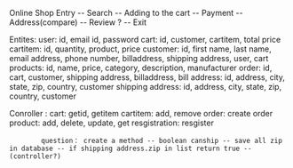 Online Shop
Entry -- Search -- Adding to the cart -- Payment -- Address(compare) -- Review ? -- Exit

Entites:   user: id, email id, password
           cart: id, customer, cartitem, total price
           cartitem: id, quantity, product, price
           customer: id, first name, last name, email address, phone number, billaddress, shipping address, user, cart
           products: id, name, price, category, description, manufacturer
           order: id, cart, customer, shipping address, billaddress, 
           bill address: id, address, city, state, zip, country, customer
           shipping address: id, address, city, state, zip, country, customer
           
Conroller : cart: getid, getitem
            cartitem: add, remove
            order: create order
            product: add, delete, update, get
            resgistration: resgister
            
            question： create a method -- boolean canship -- save all zip in database -- if shipping address.zip in list return true -- (controller?)
            
            
